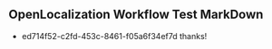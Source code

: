 ## OpenLocalization Workflow Test MarkDown
* ed714f52-c2fd-453c-8461-f05a6f34ef7d 
thanks!<!--HONumber=Mar16_HO4-->

